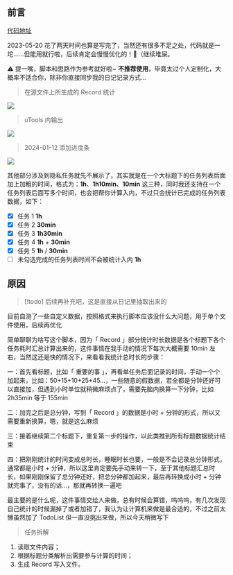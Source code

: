 ## 前言

[代码地址](https://github.com/fengstats/config/blob/main/3-js/note-stats.js)

2023-05-20 花了两天时间也算是写完了，当然还有很多不足之处，代码就是一坨……但能用就行啦，后续肯定会慢慢优化的！🥰（继续堆屎。

⚠️ 提一嘴，脚本和思路作为参考就好啦~ **不推荐使用**，毕竟太过个人定制化，大概率不适合你，除非你直接同步我的日记记录方式…

> 在源文件上所生成的 Record 统计

![](https://cdn.jsdelivr.net/gh/fengstats/blogcdn@main/2023/%E6%97%A5%E8%AE%B0%E6%97%B6%E9%95%BF%E5%88%86%E6%9E%90%E8%84%9A%E6%9C%AC%20Record.png)

> uTools 内输出

![](https://cdn.jsdelivr.net/gh/fengstats/blogcdn@main/2023/%E6%97%A5%E8%AE%B0%E6%97%B6%E9%95%BF%E7%BB%9F%E8%AE%A1%E8%84%9A%E6%9C%AC%20uTools.png)

> 2024-01-12 添加进度条

![](https://cdn.jsdelivr.net/gh/fengstats/blogcdn@main/2024/%E6%97%A5%E8%AE%B0%E6%97%B6%E9%95%BF%E5%88%86%E6%9E%90-%E6%B7%BB%E5%8A%A0%E8%BF%9B%E5%BA%A6%E6%9D%A1.png)

其他部分涉及到隐私任务就先不展示了，其实就是在一个大标题下的任务列表后面加上加粗的时间，格式为：**1h**、**1h10min**、**10min** 这三种，同时我还支持在一个任务列表后面写多个时间，也会把帮你计算入内，不过只会统计已完成的任务列表数据，如下：

- [x] 任务 1 **1h**
- [x] 任务 2 **30min**
- [x] 任务 3 **1h30min**
- [x] 任务 4 **1h** + **30min**
- [x] 任务 5 **1h** / **30min**
- [ ] 未勾选完成的任务列表时间不会被统计入内 **1h**

## 原因

> [!todo] 后续再补充吧，这是直接从日记里抽取出来的

目前自测了一些自定义数据，按照格式来执行脚本应该没什么大问题，用于单个文件使用，后续再优化

简单聊聊为啥写这个脚本，因为「 Record 」部分统计时长数据是各个标题下各个任务耗时汇总计算出来的，这件事情在我手动的情况下每次大概需要 10min 左右，当然这还是快的情况下，来看看我统计总时长的步骤：

一：首先看标题，比如「 重要的事 」，再看单任务后面记录的时间，手动一个个加起来，比如：50+15+10+25+45…，一些随意的假数据，若全都是分钟还好可以直接加，但遇到小时单位就稍微麻烦点了，需要先脑内换算一下分钟，比如 2h35min 等于 155min

二：加完之后是总分钟，写到「 Record 」的数据是小时 + 分钟的形式，所以又需要重新换算，嗯，就是这么麻烦

三：接着继续第二个标题下，重复第一步的操作，以此类推到所有标题数据统计结束

四：把刚刚统计的时间变成总时长，睡眠时长也要，一般是不会记录总分钟形式，通常都是小时 + 分钟，所以这里肯定要先手动来转一下，至于其他标题汇总时长，如果刚刚保留了总分钟还好，把总分钟都加起来，最后再转换成小时 + 分钟就完事了，没有的话…，那就再转换一遍吧

最主要的是什么呢，这件事情交给人来做，总有时候会算错，呜呜呜，有几次发现自己统计的时候漏掉了或者加错了，我认为让计算机来做是最合适的，不过之前太懒虽然加了 TodoList 但一直没挑出来做，所以今天稍微写下

> 任务拆解

1) 读取文件内容；
2) 根据标题分类解析出需要参与计算的时间；
3) 生成 Record 写入文件。
